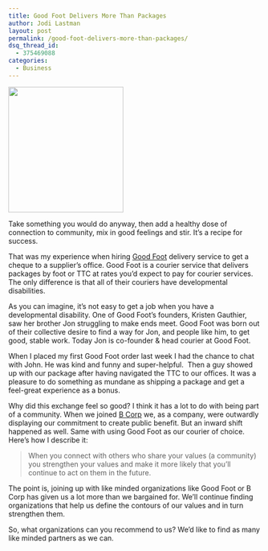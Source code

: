 ```yaml
---
title: Good Foot Delivers More Than Packages
author: Jodi Lastman
layout: post
permalink: /good-foot-delivers-more-than-packages/
dsq_thread_id:
  - 375469088
categories:
  - Business
---
```

<a href="http://hypenotic.com/meaning-fulmarketing/6390/good-foot-delivers-more-than-packages/attachment/screen-shot-2011-08-02-at-4-24-15-pm" rel="attachment wp-att-6397"><img class="size-full wp-image-6397 alignleft" title="Screen shot 2011-08-02 at 4.24.15 PM" src="http://hypenotic.com/wordpress/wp-content/uploads/2011/08/Screen-shot-2011-08-02-at-4.24.15-PM.png" alt="" width="229" height="250" /></a>

Take something you would do anyway, then add a healthy dose of connection to community, mix in good feelings and stir. It&#8217;s a recipe for success.

That was my experience when hiring [Good Foot][1] delivery service to get a cheque to a supplier&#8217;s office. Good Foot is a courier service that delivers packages by foot or TTC at rates you&#8217;d expect to pay for courier services. The only difference is that all of their couriers have developmental disabilities.

As you can imagine, it&#8217;s not easy to get a job when you have a developmental disability. One of Good Foot&#8217;s founders, Kristen Gauthier, saw her brother Jon struggling to make ends meet. Good Foot was born out of their collective desire to find a way for Jon, and people like him, to get good, stable work. Today Jon is co-founder & head courier at Good Foot.

When I placed my first Good Foot order last week I had the chance to chat with John. He was kind and funny and super-helpful.  Then a guy showed up with our package after having navigated the TTC to our offices. It was a pleasure to do something as mundane as shipping a package and get a feel-great experience as a bonus.

Why did this exchange feel so good? I think it has a lot to do with being part of a community. When we joined [B Corp][2] we, as a company, were outwardly displaying our commitment to create public benefit. But an inward shift happened as well. Same with using Good Foot as our courier of choice. Here&#8217;s how I describe it:

> When you connect with others who share your values (a community) you strengthen your values and make it more likely that you&#8217;ll continue to act on them in the future.

The point is, joining up with like minded organizations like Good Foot or B Corp has given us a lot more than we bargained for. We&#8217;ll continue finding organizations that help us define the contours of our values and in turn strengthen them.

So, what organizations can you recommend to us? We&#8217;d like to find as many like minded partners as we can.

 [1]: http://goodfootdelivery.com/
 [2]: http://www.bcorporation.net/